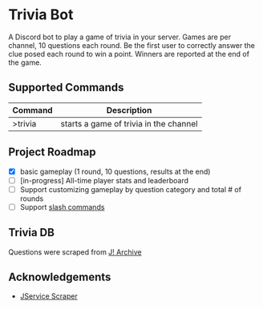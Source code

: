 # Trivia Bot

A Discord bot to play a game of trivia in your server. Games are per channel, 10 questions each round. Be the first user to correctly answer the clue posed each round to win a point. Winners are reported at the end of the game.

## Supported Commands

|Command|Description|
|--|--|
|>trivia|starts a game of trivia in the channel|

## Project Roadmap

 * [x] basic gameplay (1 round, 10 questions, results at the end)
 * [ ] [in-progress] All-time player stats and leaderboard
 * [ ] Support customizing gameplay by question category and total # of rounds
 * [ ] Support [slash commands](https://discordjs.guide/interactions/slash-commands.html#registering-slash-commands)

## Trivia DB

Questions were scraped from [J! Archive](https://j-archive.com/)

## Acknowledgements

- [JService Scraper](https://github.com/sottenad/jservice-node)